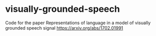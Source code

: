 # visually-grounded-speech
Code for the paper Representations of language in a model of visually grounded speech signal https://arxiv.org/abs/1702.01991
